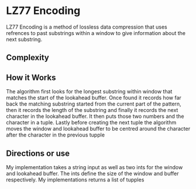 # LZ77 Encoding
LZ77 Encoding is a method of lossless data compression that uses refrences to past substrings within a window to give information about the next substring.  

## Complexity


## How it Works
The algorithm first looks for the longest substring within window that matches the start of the lookahead buffer.  Once found it records how far back the matching substring started from the current part of the pattern, then it records the length of the substring and finally it records the next character in the lookahead buffer.  It then puts those two numbers and the character in a tuple.  Lastly before creating the next tuple the algorithm moves the window and lookahead buffer to be centred around the character after the character in the previous tupple

## Directions or use
My implementation takes a string input as well as two ints for the window and lookahead buffer.  The ints define the size of the window and buffer respectively.  My implementations returns a list of tupples